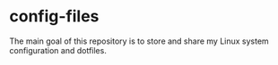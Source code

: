 # config-files

The main goal of this repository is to store and share my Linux system configuration and dotfiles. 
